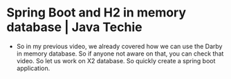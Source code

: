 # Spring Boot and H2 in memory database | Java Techie

* So in my previous video, we already covered how we can use the Darby in memory database. So if anyone not aware on that, you can check that video. So let us work on X2 database. So quickly create a spring boot application.
